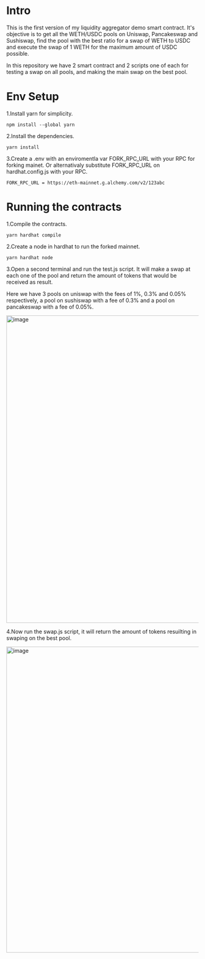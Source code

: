 # Intro

This is the first version of my liquidity aggregator demo smart contract. It's objective is to get all the WETH/USDC pools on Uniswap, Pancakeswap and Sushiswap, find the pool with the best ratio for a swap of WETH to USDC and execute the swap of 1 WETH for the maximum amount of USDC possible.

In this repository we have 2 smart contract and 2 scripts one of each for testing a swap on all pools, and making the main swap on the best pool.

# Env Setup

1.Install yarn for simplicity.

```npm install --global yarn```

2.Install the dependencies.

```yarn install```

3.Create a .env with an enviromentla var FORK_RPC_URL with your RPC for forking mainet. Or alternativaly substitute FORK_RPC_URL on hardhat.config.js with your RPC.

```FORK_RPC_URL = https://eth-mainnet.g.alchemy.com/v2/123abc```

# Running the contracts

1.Compile the contracts.

```yarn hardhat compile```

2.Create a node in hardhat to run the forked mainnet.

```yarn hardhat node```

3.Open a second terminal and run the test.js script. It will make a swap at each one of the pool and return the amount of tokens that would be received as result.

Here we have 3 pools on uniswap with the fees of 1%, 0.3% and 0.05% respectively, a pool on sushiswap with a fee of 0.3% and a pool on pancakeswap with a fee of 0.05%.

<img width="805" alt="image" src="https://github.com/Nerzilus/liquidity-aggregator-demo/assets/66218208/e46d95a0-3336-48a9-a8f8-b1a786bf8c78">

4.Now run the swap.js script, it will return the amount of tokens resuilting in swaping on the best pool.

<img width="801" alt="image" src="https://github.com/Nerzilus/liquidity-aggregator-demo/assets/66218208/bfccee33-e4f6-43f5-afa7-0cca246ce72b">

